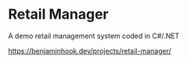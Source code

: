 # Retail Manager

A demo retail management system coded in C#/.NET

https://benjaminhook.dev/projects/retail-manager/
